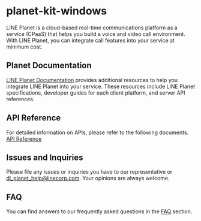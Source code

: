 # planet-kit-windows
LINE Planet is a cloud-based real-time communications platform as a service (CPaaS) that helps you build a voice and video call environment. With LINE Planet, you can integrate call features into your service at minimum cost.

## Planet Documentation
[LINE Planet Documentation](https://docs.lineplanet.me/) provides additional resources to help you integrate LINE Planet into your service. These resources include LINE Planet specifications, developer guides for each client platform, and server API references.

## API Reference
For detailed information on APIs, please refer to the following documents. [API Reference](https://docs.lineplanet.me/api-reference/client/windows/5.5/index.html)

## Issues and Inquiries

Please file any issues or inquiries you have to our representative or dl_planet_help@linecorp.com.
Your opinions are always welcome. 

## FAQ
You can find answers to our frequently asked questions in the [FAQ](https://docs.lineplanet.me/help/faq/) section.
